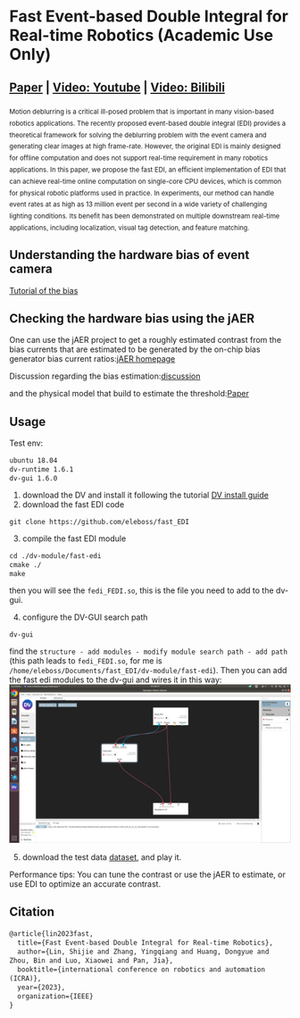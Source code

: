

# Fast Event-based Double Integral for Real-time Robotics (Academic Use Only)
## [Paper](https://arxiv.org/abs/2305.05925) | [Video: Youtube](https://www.youtube.com/watch?v=xzrHNA97wls) | [Video: Bilibili](https://www.bilibili.com/video/BV1qL411X7hc/?share_source=copy_web&vd_source=2483c9488f1bd3f3478cf69bfca4d49e)

<sub>
Motion deblurring is a critical ill-posed problem that is important in many vision-based robotics applications. The recently proposed event-based double integral (EDI) provides a theoretical framework for solving the deblurring problem with the event camera and generating clear images at high frame-rate. However, the original EDI is mainly designed for offline computation and does not support real-time requirement in many robotics applications. In this paper, we propose the fast EDI, an efficient implementation of EDI that can achieve real-time online computation on single-core CPU devices, which is common for physical robotic platforms used in practice. In experiments, our method can handle event rates at as high as 13 million event per second in a wide variety of challenging lighting conditions. Its benefit has been demonstrated on multiple downstream real-time applications, including localization, visual tag detection, and feature matching.
</sub>

<!-- ![Demo](./figures/image.png) -->

## Understanding the hardware bias of event camera
[Tutorial of the bias](https://gitlab.com/inivation/inivation-docs/blob/master/Advanced%20configurations/User_guide_-_Biasing.md)
## Checking the hardware bias using the jAER
One can use the jAER project to get a roughly estimated contrast from the bias currents that are estimated to be generated by the on-chip bias generator bias current ratios:[jAER homepage](https://github.com/SensorsINI/jaer)


Discussion regarding the bias estimation:[discussion](https://groups.google.com/g/davis-users/c/68gp0zxTMUk/m/SpweyJKrDgAJ)


and the physical model that build to estimate the threshold:[Paper](https://ieeexplore.ieee.org/document/7962235/)


## Usage
Test env:
```
ubuntu 18.04 
dv-runtime 1.6.1 
dv-gui 1.6.0
```

1. download the DV and install it following the tutorial [DV install guide](https://inivation.gitlab.io/dv/dv-docs/docs/getting-started.html)
2. download the fast EDI code
```
git clone https://github.com/eleboss/fast_EDI
```
3. compile the fast EDI module
```
cd ./dv-module/fast-edi
cmake ./
make
```
then you will see the `fedi_FEDI.so`, this is the file you need to add to the dv-gui.

4. configure the DV-GUI search path
```
dv-gui
```
find the `structure - add modules - modify module search path - add path` (this path leads to `fedi_FEDI.so`, for me is `/home/eleboss/Documents/fast_EDI/dv-module/fast-edi`). Then you can add the fast edi modules to the dv-gui and wires it in this way:
![layout](./img/layout.png)

5. download the test data [dataset](https://figshare.com/s/bfa74d5793a4af962b49), and play it. 

Performance tips: You can tune the contrast or use the jAER to estimate, or use EDI to optimize an accurate contrast.

## Citation
```
@article{lin2023fast,
  title={Fast Event-based Double Integral for Real-time Robotics},
  author={Lin, Shijie and Zhang, Yingqiang and Huang, Dongyue and Zhou, Bin and Luo, Xiaowei and Pan, Jia},
  booktitle={international conference on robotics and automation (ICRA)},
  year={2023},
  organization={IEEE}
}
```
